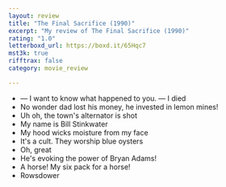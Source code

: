 ```yaml
---
layout: review
title: "The Final Sacrifice (1990)"
excerpt: "My review of The Final Sacrifice (1990)"
rating: "1.0"
letterboxd_url: https://boxd.it/65Hqc7
mst3k: true
rifftrax: false
category: movie_review

---
```


* — I want to know what happened to you. — I died
* No wonder dad lost his money, he invested in lemon mines!
* Uh oh, the town's alternator is shot
* My name is Bill Stinkwater
* My hood wicks moisture from my face
* It's a cult. They worship blue oysters
* Oh, great
* He's evoking the power of Bryan Adams!
* A horse! My six pack for a horse!
* Rowsdower